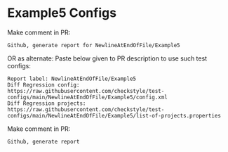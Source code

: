 # Example5 Configs
Make comment in PR:
```
Github, generate report for NewlineAtEndOfFile/Example5
```
OR as alternate:
Paste below given to PR description to use such test configs:
```
Report label: NewlineAtEndOfFile/Example5
Diff Regression config: https://raw.githubusercontent.com/checkstyle/test-configs/main/NewlineAtEndOfFile/Example5/config.xml
Diff Regression projects: https://raw.githubusercontent.com/checkstyle/test-configs/main/NewlineAtEndOfFile/Example5/list-of-projects.properties
```
Make comment in PR:
```
Github, generate report
```
